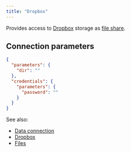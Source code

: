 ```yaml
---
title: "Dropbox"
---
```


Provides access to [Dropbox](https://www.dropbox.com) storage as [file share](files.md).

## Connection parameters

```json
{
  "parameters": {
    "dir": ""
  },
  "credentials": {
    "parameters": {
      "password": ""
    }
  }
}
```

See also:

* [Data connection](../data-connection.md)
* [Dropbox](https://www.dropbox.com)
* [Files](files.md)
